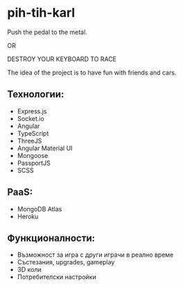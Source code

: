 # pih-tih-karl
Push the pedal to the metal.

OR

DESTROY YOUR KEYBOARD TO RACE

The idea of the project is to have fun with friends and cars.

## Технологии:
- Express.js
- Socket.io
- Angular
- TypeScript
- ThreeJS
- Angular Material UI
- Mongoose
- PassportJS
- SCSS

## PaaS:
- MongoDB Atlas
- Heroku

## Функционалности:
- Възможност за игра с други играчи в реално време
- Състезания, upgrades, gameplay
- 3D коли
- Потребителски настройки
